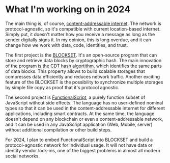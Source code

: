 # What I'm working on in 2024

The main thing is, of course, [content-addressable internet](https://medium.com/@sergeyshandar/web3-foundation-e48a475139c2). The network is protocol-agnostic, so it's compatible with current location-based internet. Simply put, it doesn't matter how you receive a message as long as the sender digitally signs it. In my opinion, this is long overdue, and it can change how we work with data, code, identities, and trust.

The first project is the [BLOCKSET](https://medium.com/@sergeyshandar/blockset-v0-2-b43c03bac182). It's an open-source program that can store and retrieve data blocks by cryptographic hash. The main innovation of the program is [the CDT hash algortithm](https://medium.com/@sergeyshandar/content-dependent-hash-tree-9e0f60859415), which identifies the same parts of data blocks. This property allows to build scalable storages that compresses data efficiently and reduces network traffic. Another exciting feature of the BLOCKSET is the possibility to synchronize multiple storages by simple file copy as proof that it's protocol agnostic.

The second project is [FunctionalScript](https://medium.com/@sergeyshandar/purely-functional-programming-in-javascript-91114b1b2dff), a purely function subset of JavaScript without side effects. The language has no user-defined nominal types so that it can be used in the content-addressable internet for different applications, including smart contracts. At the same time, the language doesn't depend on any blockchain or even a content-addressable network, and it can be used in any JavaScript application (Web, Mobile, server) without additional compilation or other build steps.

For 2024, I plan to embed FunctionalScript into BLOCKSET and build a protocol-agnostic network for individual usage. It will not have data or identity vendor lock-ins, one of the biggest problems in almost all modern social networks.
